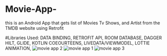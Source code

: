 # Movie-App-
this is an Android App that gets list of Movies Tv Shows, and Artist from the TMDB website using Retrofit


#Libraries Used:
 DATA BINDING, RETROFIT API,
 ROOM DATABASE, DAGGER HILT,
 GLIDE, KOTLIN COEOURTEENS,
 LIVEDATA/VIEWMODEL, LOTTIE ANIMATION,
![movie app 2](https://user-images.githubusercontent.com/85334813/153912658-12819711-98ef-48bf-98c4-5a10aeebbe85.png)
![movie app 1](https://user-images.githubusercontent.com/85334813/153912651-318a5e8c-987a-4314-8a50-4a5ca7f79df2.png)
![movie app 3](https://user-images.githubusercontent.com/85334813/153912661-d3509880-bd79-475b-8656-f219bc9ab043.png)
